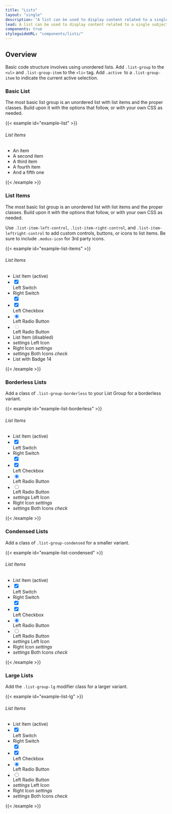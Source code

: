 ```yaml
---
title: "Lists"
layout: "single"
description: "A list can be used to display content related to a single subject."
lead: A list can be used to display content related to a single subject. The content can consist of multiple elements of varying type and size.
components: true
styleguideURL: "components/lists/"
---
```


## Overview

Basic code structure involves using unordered lists. Add `.list-group` to the `<ul>`
and `.list-group-item` to the `<li>` tag. Add `.active `to a `.list-group-item` to
indicate the current active selection.

### Basic List

The most basic list group is an unordered list with list items and the proper
classes. Build upon it with the options that follow, or with your own CSS as
needed.

{{< example id="example-list" >}}
<h6>List Items</h6>
<ul class="list-group">
  <li class="list-group-item">An item</li>
  <li class="list-group-item">A second item</li>
  <li class="list-group-item">A third item</li>
  <li class="list-group-item">A fourth item</li>
  <li class="list-group-item">And a fifth one</li>
</ul>
{{< /example >}}

### List Items

The most basic list group is an unordered list with list items and the proper
classes. Build upon it with the options that follow, or with your own CSS as
needed.

Use `.list-item-left-control`,
`.list-item-right-control`, and
`.list-item-leftright-control` to add custom controls, buttons, or
icons to list items. Be sure to include `.modus-icon` for 3rd party
icons.

{{< example id="example-list-items" >}}
<h6>List Items</h6>
<ul class="list-group">
  <li class="list-group-item active">List Item (active)</li>
  <li class="list-group-item list-item-left-control">
    <div class="custom-control custom-switch custom-control-inline">
      <input type="checkbox" checked="" class="custom-control-input" id="listSwitch1">
      <label class="custom-control-label" for="listSwitch1"></label>
    </div>
    <span>Left Switch</span>
  </li>
  <li class="list-group-item list-item-right-control">
    <span>Right Switch</span>
    <div class="custom-control custom-switch custom-control-inline">
      <input type="checkbox" checked="" class="custom-control-input" id="listSwitch2">
      <label class="custom-control-label" for="listSwitch2"></label>
    </div>
  </li>
  <li class="list-group-item list-item-left-control">
    <div class="custom-control custom-checkbox">
      <input type="checkbox" checked="" class="custom-control-input" id="customCheck-list" name="example1">
      <label class="custom-control-label" for="customCheck-list"></label>
    </div>
    <span>Left Checkbox</span>
  </li>
  <li class="list-group-item list-item-left-control">
    <div class="custom-control custom-radio">
      <input type="radio" checked="" class="custom-control-input" id="customRadio-list" name="example4" value="customEx">
      <label class="custom-control-label" for="customRadio-list"></label>
    </div>
    <span>Left Radio Button</span>
  </li>
  <li class="list-group-item list-item-left-control">
    <div class="custom-control custom-radio">
      <input type="radio" disabled="" class="custom-control-input disabled" id="customRadio-list2" name="example4" value="customEx">
      <label class="custom-control-label" for="customRadio-list2"></label>
    </div>
    <span>Left Radio Button</span>
  </li>
  <li class="list-group-item disabled">List Item (disabled)</li>
  <li class="list-group-item list-item-left-control">
    <i class="modus-icon material-icons">settings</i>
    <span>Left Icon</span>
  </li>
  <li class="list-group-item list-item-right-control">
    <span>Right Icon</span>
    <i class="modus-icon material-icons">settings</i>
  </li>
  <li class="list-group-item list-item-leftright-control">
    <i class="modus-icon material-icons">settings</i>
    <span>Both Icons</span>
    <i class="icon modus-icons">check</i>
  </li>
  <li class="list-group-item d-flex justify-content-between align-items-center">
    List with Badge
    <span class="badge badge-primary badge-pill">14</span>
  </li>
</ul>
{{< /example >}}

### Borderless Lists

Add a class of `.list-group-borderless` to your List Group for a
borderless variant.

{{< example id="example-list-borderless" >}}
<h6>List Items</h6>
<ul class="list-group list-group-borderless">
  <li class="list-group-item active">List Item (active)</li>
  <li class="list-group-item list-item-left-control">
    <div class="custom-control custom-switch custom-control-inline">
      <input type="checkbox" checked="" class="custom-control-input" id="listSwitch-borderless1">
      <label class="custom-control-label" for="listSwitch-borderless1"></label>
    </div>
    <span>Left Switch</span>
  </li>
  <li class="list-group-item list-item-right-control">
    <span>Right Switch</span>
    <div class="custom-control custom-switch custom-control-inline">
      <input type="checkbox" checked="" class="custom-control-input" id="listSwitch-borderless2">
      <label class="custom-control-label" for="listSwitch-borderless2"></label>
    </div>
  </li>
  <li class="list-group-item list-item-left-control">
    <div class="custom-control custom-checkbox">
      <input type="checkbox" checked="" class="custom-control-input" id="customCheck-borderless1" name="borderless1">
      <label class="custom-control-label" for="customCheck-borderless1"></label>
    </div>
    <span>Left Checkbox</span>
  </li>
  <li class="list-group-item list-item-left-control">
    <div class="custom-control custom-radio">
      <input type="radio" checked="" class="custom-control-input" id="customRadio-borderless1" name="borderless2" value="customEx">
      <label class="custom-control-label" for="customRadio-borderless1"></label>
    </div>
    <span>Left Radio Button</span>
  </li>
  <li class="list-group-item list-item-left-control">
    <div class="custom-control custom-radio">
      <input type="radio" class="custom-control-input" id="customRadio-borderless2" name="borderless2" value="customEx">
      <label class="custom-control-label" for="customRadio-borderless2"></label>
    </div>
    <span>Left Radio Button</span>
  </li>
  <li class="list-group-item list-item-left-control">
    <i class="modus-icon material-icons">settings</i>
    <span>Left Icon</span>
  </li>
  <li class="list-group-item list-item-right-control">
    <span>Right Icon</span>
    <i class="modus-icon material-icons">settings</i>
  </li>
  <li class="list-group-item list-item-leftright-control">
    <i class="modus-icon material-icons">settings</i>
    <span>Both Icons</span>
    <i class="icon modus-icons">check</i>
  </li>
</ul>
{{< /example >}}

### Condensed Lists

Add a class of `.list-group-condensed` for a smaller variant.

{{< example id="example-list-condensed" >}}
<h6>List Items</h6>
<ul class="list-group list-group-condensed">
  <li class="list-group-item active">List Item (active)</li>
  <li class="list-group-item list-item-left-control">
    <div class="custom-control custom-switch custom-control-inline">
      <input type="checkbox" checked="" class="custom-control-input" id="listSwitch-sm">
      <label class="custom-control-label" for="listSwitch-sm"></label>
    </div>
    <span>Left Switch</span>
  </li>
  <li class="list-group-item list-item-right-control">
    <span>Right Switch</span>
    <div class="custom-control custom-switch custom-control-inline">
      <input type="checkbox" checked="" class="custom-control-input" id="listSwitch-sm2">
      <label class="custom-control-label" for="listSwitch-sm2"></label>
    </div>
  </li>
  <li class="list-group-item list-item-left-control">
    <div class="custom-control custom-checkbox">
      <input type="checkbox" checked="" class="custom-control-input" id="customCheck-sm1" name="sm1">
      <label class="custom-control-label" for="customCheck-sm1"></label>
    </div>
    <span>Left Checkbox</span>
  </li>
  <li class="list-group-item list-item-left-control">
    <div class="custom-control custom-radio">
      <input type="radio" checked="" class="custom-control-input" id="customRadio-sm2" name="sm2" value="customEx">
      <label class="custom-control-label" for="customRadio-sm2"></label>
    </div>
    <span>Left Radio Button</span>
  </li>
  <li class="list-group-item list-item-left-control">
    <div class="custom-control custom-radio">
      <input type="radio" class="custom-control-input" id="customRadio-list5" name="sm2" value="customEx">
      <label class="custom-control-label" for="customRadio-list5"></label>
    </div>
    <span>Left Radio Button</span>
  </li>
  <li class="list-group-item list-item-left-control">
    <i class="modus-icon material-icons">settings</i>
    <span>Left Icon</span>
  </li>
  <li class="list-group-item list-item-right-control">
    <span>Right Icon</span>
    <i class="modus-icon material-icons">settings</i>
  </li>
  <li class="list-group-item list-item-leftright-control">
    <i class="modus-icon material-icons">settings</i>
    <span>Both Icons</span>
    <i class="icon modus-icons">check</i>
  </li>
</ul>
{{< /example >}}

### Large Lists

Add the `.list-group-lg` modifier class for a larger variant.

{{< example id="example-list-lg" >}}
<h6>List Items</h6>
<ul class="list-group list-group-lg">
  <li class="list-group-item active">List Item (active)</li>
  <li class="list-group-item list-item-left-control">
    <div class="custom-control custom-switch custom-control-inline">
      <input type="checkbox" checked="" class="custom-control-input" id="listSwitch-lg">
      <label class="custom-control-label" for="listSwitch-lg"></label>
    </div>
    <span>Left Switch</span>
  </li>
  <li class="list-group-item list-item-right-control">
    <span>Right Switch</span>
    <div class="custom-control custom-switch custom-control-inline">
      <input type="checkbox" checked="" class="custom-control-input" id="listSwitch-lg2">
      <label class="custom-control-label" for="listSwitch-lg2"></label>
    </div>
  </li>
  <li class="list-group-item list-item-left-control">
    <div class="custom-control custom-checkbox">
      <input type="checkbox" checked="" class="custom-control-input" id="customCheck-lg1" name="lg1">
      <label class="custom-control-label" for="customCheck-lg1"></label>
    </div>
    <span>Left Checkbox</span>
  </li>
  <li class="list-group-item list-item-left-control">
    <div class="custom-control custom-radio">
      <input type="radio" checked class="custom-control-input" id="customRadio-lg2" name="lg2" value="customEx">
      <label class="custom-control-label" for="customRadio-lg2"></label>
    </div>
    <span>Left Radio Button</span>
  </li>
  <li class="list-group-item list-item-left-control">
    <div class="custom-control custom-radio">
      <input type="radio" class="custom-control-input" id="customRadio-list5" name="sm2" value="customEx">
      <label class="custom-control-label" for="customRadio-list5"></label>
    </div>
    <span>Left Radio Button</span>
  </li>
  <li class="list-group-item list-item-left-control">
    <i class="modus-icon material-icons">settings</i>
    <span>Left Icon</span>
  </li>
  <li class="list-group-item list-item-right-control">
    <span>Right Icon</span>
    <i class="modus-icon material-icons">settings</i>
  </li>
  <li class="list-group-item list-item-leftright-control">
    <i class="modus-icon material-icons">settings</i>
    <span>Both Icons</span>
    <i class="icon modus-icons">check</i>
  </li>
</ul>
{{< /example >}}
